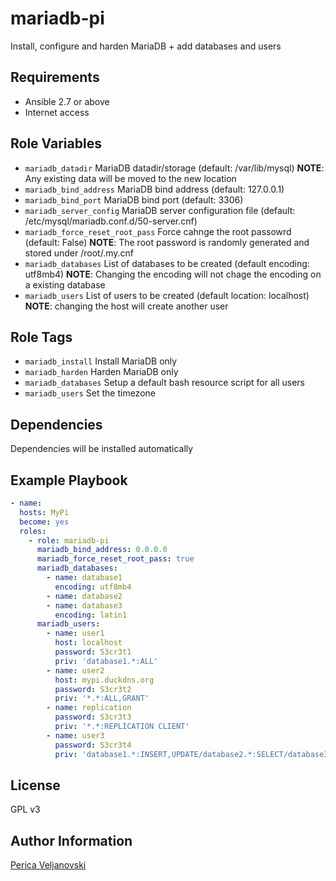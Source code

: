 mariadb-pi
==========

Install, configure and harden MariaDB + add databases and users

Requirements
------------

* Ansible 2.7 or above
* Internet access

Role Variables
--------------

* `mariadb_datadir` MariaDB datadir/storage (default: /var/lib/mysql) **NOTE**: Any existing data will be moved to the new location
* `mariadb_bind_address` MariaDB bind address (default: 127.0.0.1)
* `mariadb_bind_port` MariaDB bind port (default: 3306)
* `mariadb_server_config` MariaDB server configuration file (default: /etc/mysql/mariadb.conf.d/50-server.cnf)
* `mariadb_force_reset_root_pass` Force cahnge the root passowrd (default: False) **NOTE**: The root password is randomly generated and stored under /root/.my.cnf
* `mariadb_databases` List of databases to be created (default encoding: utf8mb4) **NOTE**: Changing the encoding will not chage the encoding on a existing database
* `mariadb_users` List of users to be created (default location: localhost) **NOTE**: changing the host will create another user

Role Tags
--------------

* `mariadb_install` Install MariaDB only
* `mariadb_harden` Harden MariaDB only
* `mariadb_databases` Setup a default bash resource script for all users
* `mariadb_users` Set the timezone


Dependencies
------------

Dependencies will be installed automatically


Example Playbook
----------------

```yaml
- name:
  hosts: MyPi
  become: yes
  roles:
    - role: mariadb-pi
      mariadb_bind_address: 0.0.0.0
      mariadb_force_reset_root_pass: true
      mariadb_databases:
        - name: database1
          encoding: utf8mb4
        - name: database2
        - name: database3
          encoding: latin1
      mariadb_users:
        - name: user1
          host: localhost
          password: S3cr3t1
          priv: 'database1.*:ALL'
        - name: user2
          host: mypi.duckdns.org
          password: S3cr3t2
          priv: '*.*:ALL,GRANT'
        - name: replication
          password: S3cr3t3
          priv: '*.*:REPLICATION CLIENT'
        - name: user3
          password: S3cr3t4
          priv: 'database1.*:INSERT,UPDATE/database2.*:SELECT/database3.*:ALL'

```

License
-------

GPL v3

Author Information
------------------

[Perica Veljanovski](mailto:fBSDmon@gmail.com)
